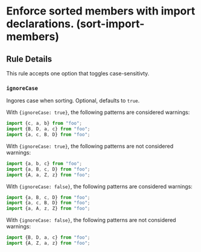 # Enforce sorted members with import declarations. (sort-import-members)

## Rule Details

This rule accepts one option that toggles case-sensitivty.

### `ignoreCase`

Ingores case when sorting. Optional, defaults to `true`.

With `{ignoreCase: true}`, the following patterns are considered warnings:

```js
import {c, a, b} from "foo";
import {B, D, a, c} from "foo";
import {a, c, B, D} from "foo";
```

With `{ignoreCase: true}`, the following patterns are not considered warnings:

```js
import {a, b, c} from "foo";
import {a, B, c, D} from "foo";
import {A, a, Z, z} from "foo";
```

With `{ignoreCase: false}`, the following patterns are considered warnings:

```js
import {a, B, c, D} from "foo";
import {a, c, B, D} from "foo";
import {a, A, z, Z} from "foo";
```

With `{ignoreCase: false}`, the following patterns are not considered warnings:

```js
import {B, D, a, c} from "foo";
import {A, Z, a, z} from "foo";
```
